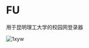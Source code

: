 # FU
用于昆明理工大学的校园网登录器

![1xyw](https://user-images.githubusercontent.com/97164526/235435268-f7a63ff5-6873-4d06-a582-c5cc2f4f3344.png)
